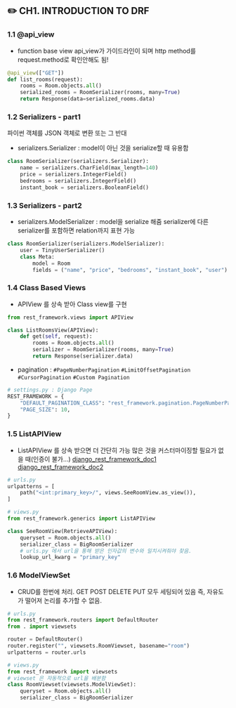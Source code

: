 ## :pencil2: CH1. INTRODUCTION TO DRF

### 1.1 @api_view

- function base view
  api_view가 가이드라인이 되며 http method를 request.method로 확인안해도 됨!

```python
@api_view(["GET"])
def list_rooms(request):
    rooms = Room.objects.all()
    serialized_rooms = RoomSerializer(rooms, many=True)
    return Response(data=serialized_rooms.data)
```

### 1.2 Serializers - part1

파이썬 객체를 JSON 객체로 변환 또는 그 반대

- serializers.Serializer : model이 아닌 것을 serialize할 때 유용함

```python
class RoomSerializer(serializers.Serializer):
    name = serializers.CharField(max_length=140)
    price = serializers.IntegerField()
    bedrooms = serializers.IntegerField()
    instant_book = serializers.BooleanField()
```

### 1.3 Serializers - part2

- serializers.ModelSerializer : model을 serialize 해줌
  serializer에 다른 serializer를 포함하면 relation까지 표현 가능

```python
class RoomSerializer(serializers.ModelSerializer):
    user = TinyUserSerializer()
    class Meta:
        model = Room
        fields = ("name", "price", "bedrooms", "instant_book", "user")
```

### 1.4 Class Based Views

- APIView 를 상속 받아 Class view를 구현

```python
from rest_framework.views import APIView

class ListRoomsView(APIView):
    def get(self, request):
        rooms = Room.objects.all()
        serializer = RoomSerializer(rooms, many=True)
        return Response(serializer.data)
```

- pagination :
  `#PageNumberPagination` `#LimitOffsetPagination`
  `#CursorPagination` `#Custom Pagination`

```python
# settings.py : Django Page
REST_FRAMEWORK = {
    "DEFAULT_PAGINATION_CLASS": "rest_framework.pagination.PageNumberPagination",
    "PAGE_SIZE": 10,
}
```

### 1.5 ListAPIView

- ListAPIView 를 상속 받으면 더 간단히 가능
  많은 것을 커스터마이징할 필요가 없을 때(인증이 불가...)
  <a href="cdrf.co">django_rest_framework_doc1</a>
  <a href="ccbv.co.uk">django_rest_framework_doc2</a>

```python
# urls.py
urlpatterns = [
    path("<int:primary_key>/", views.SeeRoomView.as_view()),
]

# views.py
from rest_framework.generics import ListAPIView

class SeeRoomView(RetrieveAPIView):
    queryset = Room.objects.all()
    serializer_class = BigRoomSerializer
    # urls.py 에서 url을 통해 받은 인자값의 변수와 일치시켜줘야 찾음.
    lookup_url_kwarg = "primary_key"
```

### 1.6 ModelViewSet

- CRUD를 한번에 처리. GET POST DELETE PUT 모두 세팅되어 있음
  즉, 자유도가 떨어져 논리를 추가할 수 없음.

```python
# urls.py
from rest_framework.routers import DefaultRouter
from . import viewsets

router = DefaultRouter()
router.register("", viewsets.RoomViewset, basename="room")
urlpatterns = router.urls

# views.py
from rest_framework import viewsets
# viewset 은 자동적으로 url을 배분함
class RoomViewset(viewsets.ModelViewSet):
    queryset = Room.objects.all()
    serializer_class = BigRoomSerializer
```
